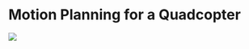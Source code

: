 # Motion Planning for a Quadcopter

![](https://github.com/RiVer2000/Quadcopter-Navigation/blob/main/Quad_Nav.gif)
